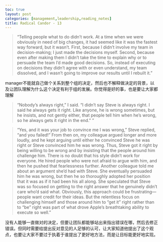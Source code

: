 ```yaml
---
toc: true
layout: post
categories: [management,leadership,reading_notes]
title: Radical Candor - 13
---
```

> “Telling people what to do didn’t work. At a time when we were obviously in need of big changes, it had seemed like it was the fastest way forward, but it wasn’t. First, because I didn’t involve my team in decision-making; I just made the decisions myself. Second, because even after making them I didn’t take the time to explain why or to persuade the team I’d made good decisions. So, instead of executing on decisions they didn’t agree with or even understand, my team dissolved, and I wasn’t going to improve our results until I rebuilt it.”

manager不能就自己做个关系到整个组的决定，然后也不解释做决定的背景，以及让团队理解为什么这个决定有利于组的发展。你觉得是好的事，也是要让大家都理解

> “Nobody’s always right,” I said.
“I didn’t say Steve is always right. I said he always gets it right. Like anyone, he is wrong sometimes, but he insists, and not gently either, that people tell him when he’s wrong, so he always gets it right in the end.”
”

> “Yes, and it was your job to convince me I was wrong,” Steve replied, “and you failed!” From then on, my colleague argued longer and more loudly, and he kept arguing until either he convinced Steve he was right or Steve convinced him he was wrong. Thus, Steve got it right by being willing to be wrong and by insisting that the people around him challenge him. There is no doubt that his style didn’t work for everyone. He hired people who were not afraid to argue with him, and then he pushed that fearlessness further.
Another colleague told me about an argument she’d had with Steve. She eventually persuaded him he was wrong, but then he so thoroughly adopted her position that it was as if it had been his all along. She speculated that Steve was so focused on getting to the right answer that he genuinely didn’t care who’d said what. Obviously, this approach could be frustrating—people want credit for their ideas. But the relentless focus on challenging himself and those around him to “get it” right rather than to “be” right was part of what drove Apple’s breathtaking ability to execute so well.”

没有人能够一直做对的决定，但要让团队都能够站出来指出错误在哪，然后去修正错误。但同时需要给提出反对意见的人足够的认可，让大家知道他提出了这个观点，也要让大家不要过于执着于谁提出了更好地方法，而是让目标能更好地实现。
